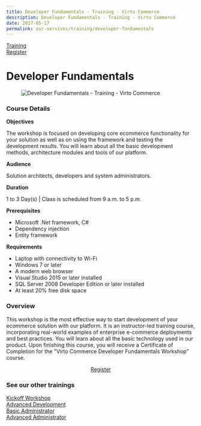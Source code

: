 ```yaml
---
title: Developer Fundamentals - Training - Virto Commerce
description: Developer Fundamentals - Training - Virto Commerce
date: 2017-05-17
permalink: our-services/training/developer-fundamentals
---
```

<div class="training">
	<div class="training-head responsive">
		<a class="training-link" href="#">Training</a>
		<div class="training-actions">
			<a href="/contact-us" class="button fill mini">Register</a>
		</div>
	</div>
	<div class="training-body">
		<h1 class="head-title">Developer Fundamentals</h1>
		<div class="responsive">
			<div class="training-inner">
				<div class="col">
					<figure>
						<img alt="Developer Fundamentals - Training - Virto Commerce" src="/assets/images/training/564043186.jpg">
					</figure>
				</div>
				<div class="col">
					<h3>Course Details</h3>
					<p><b>Objectives</b></p>
					<p>The workshop is focused on developing core ecommerce functionality for your solution as well as on using the framework and testing the development results. You will learn about all the basic development methods, architecture modules and tools of our platform.</p>
					<p><b>Audience</b></p>
					<p>Solution architects, developers and system administrators.</p>
					<p><b>Duration</b></p>
					<p>1 to 3 Day(s) | Class is scheduled from 9 a.m. to 5 p.m.</p>
					<p><b>Prerequisites</b></p>
					<ul class="list">
						<li>Microsoft .Net framework, C#</li>
						<li>Dependency injection</li>
                        <li>Entity framework</li>
					</ul>
					<p><b>Requirements</b></p>
					<ul class="list">
						<li>Laptop with connectivity to Wi-Fi</li>
						<li>Windows 7 or later</li>
						<li>A modern web browser</li>
                        <li>Visual Studio 2015 or later installed</li>
                        <li>SQL Server 2008 Developer Edition or later installed</li>
                        <li>At least 20% free disk space</li>
					</ul>
				</div>
				<div style="word-spacing: normal;">
					<h3>Overview</h3>
					<p>This workshop is the most effective way to start development of your ecommerce solution with our platform. It is an instructor-led training course, incorporating real-world examples of enterprise e-commerce deployments and best practices. You will learn about all the basic technology used in our product. Upon finishing this course, you will receive a Certificate of Completion for the "Virto Commerce Developer Fundamentals Workshop" course.</p>
					<div style="text-align: center;">
						<a href="/contact-us" class="button fill" style="width: 200px;">Register</a>
					</div>
					<h3>See our other trainings</h3>
					<p>
						<a href="/our-services/training/kickoff-workship">Kickoff Workshop</a><br />
                        <a href="/our-services/training/advanced-development">Advanced Development</a><br />
                        <a href="/our-services/training/basic-administrator">Basic Administrator</a><br />
                        <a href="/our-services/training/advanced-administrator">Advanced Administrator</a>
					</p>
				</div>
			</div>
		</div>
	</div>
</div>